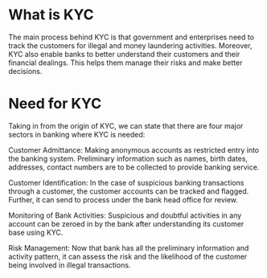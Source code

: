 # What is KYC

The main process behind KYC is that government and enterprises need to track the customers for illegal and money laundering activities. Moreover, KYC also enable banks to better understand their customers and their financial dealings. This helps them manage their risks and make better decisions.

# Need for KYC

Taking in from the origin of KYC, we can state that there are four major sectors in banking where KYC is needed:

Customer Admittance: Making anonymous accounts as restricted entry into the banking system. Preliminary information such as names, birth dates, addresses, contact numbers are to be collected to provide banking service.

Customer Identification: In the case of suspicious banking transactions through a customer, the customer accounts can be tracked and flagged. Further, it can send to process under the bank head office for review.

Monitoring of Bank Activities: Suspicious and doubtful activities in any account can be zeroed in by the bank after understanding its customer base using KYC.

Risk Management: Now that bank has all the preliminary information and activity pattern, it can assess the risk and the likelihood of the customer being involved in illegal transactions.
